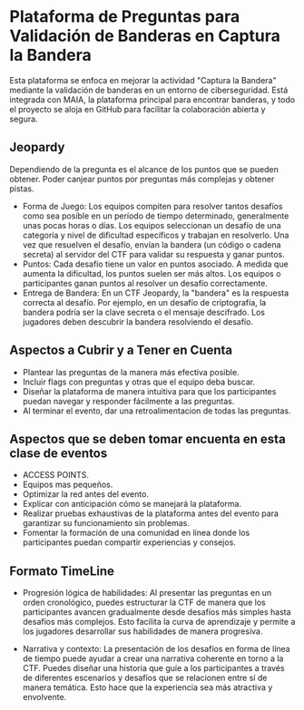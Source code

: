 # Plataforma de Preguntas para Validación de Banderas en Captura la Bandera

Esta plataforma se enfoca en mejorar la actividad "Captura la Bandera" mediante la validación de banderas en un entorno de ciberseguridad. Está integrada con MAIA, la plataforma principal para encontrar banderas, y todo el proyecto se aloja en GitHub para facilitar la colaboración abierta y segura.

## Jeopardy
Dependiendo de la pregunta es el alcance de los puntos que se pueden obtener.
Poder canjear puntos por preguntas más complejas y obtener pistas.

- Forma de Juego: Los equipos compiten para resolver tantos desafíos como sea posible en un período de tiempo determinado, generalmente unas pocas horas o días. Los equipos seleccionan un desafío de una categoría y nivel de dificultad específicos y trabajan en resolverlo. Una vez que resuelven el desafío, envían la bandera (un código o cadena secreta) al servidor del CTF para validar su respuesta y ganar puntos.
- Puntos: Cada desafío tiene un valor en puntos asociado. A medida que aumenta la dificultad, los puntos suelen ser más altos. Los equipos o participantes ganan puntos al resolver un desafío correctamente.
- Entrega de Bandera: En un CTF Jeopardy, la "bandera" es la respuesta correcta al desafío. Por ejemplo, en un desafío de criptografía, la bandera podría ser la clave secreta o el mensaje descifrado. Los jugadores deben descubrir la bandera resolviendo el desafío.


## Aspectos a Cubrir y a Tener en Cuenta 

- Plantear las preguntas de la manera más efectiva posible.
- Incluir flags con preguntas y otras que el equipo deba buscar.
- Diseñar la plataforma de manera intuitiva para que los participantes puedan navegar y responder fácilmente a las preguntas.
- Al terminar el evento, dar una retroalimentacion de todas las preguntas. 

## Aspectos que se deben tomar encuenta en esta clase de eventos

- ACCESS POINTS.
- Equipos mas pequeños.
- Optimizar la red antes del evento.
- Explicar con anticipación cómo se manejará la plataforma.
- Realizar pruebas exhaustivas de la plataforma antes del evento para garantizar su funcionamiento sin problemas.
- Fomentar la formación de una comunidad en línea donde los participantes puedan compartir experiencias y consejos.

## Formato TimeLine
- Progresión lógica de habilidades: Al presentar las preguntas en un orden cronológico, puedes estructurar la CTF de manera que los participantes avancen gradualmente desde desafíos más simples hasta desafíos más complejos. Esto facilita la curva de aprendizaje y permite a los jugadores desarrollar sus habilidades de manera progresiva.

- Narrativa y contexto: La presentación de los desafíos en forma de línea de tiempo puede ayudar a crear una narrativa coherente en torno a la CTF. Puedes diseñar una historia que guíe a los participantes a través de diferentes escenarios y desafíos que se relacionen entre sí de manera temática. Esto hace que la experiencia sea más atractiva y envolvente.

